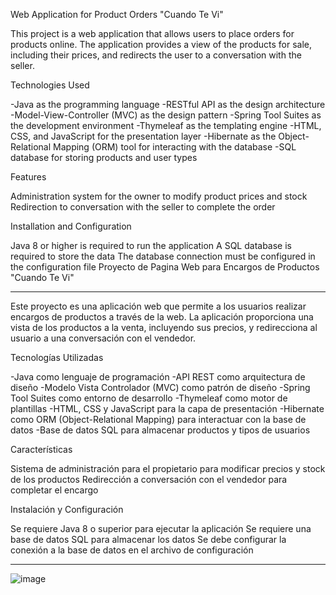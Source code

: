 Web Application for Product Orders "Cuando Te Vi"

This project is a web application that allows users to place orders for products online. The application provides a view of the products for sale, including their prices, and redirects the user to a conversation with the seller.

Technologies Used

-Java as the programming language
-RESTful API as the design architecture
-Model-View-Controller (MVC) as the design pattern
-Spring Tool Suites as the development environment
-Thymeleaf as the templating engine
-HTML, CSS, and JavaScript for the presentation layer
-Hibernate as the Object-Relational Mapping (ORM) tool for interacting with the database
-SQL database for storing products and user types

Features

Administration system for the owner to modify product prices and stock
Redirection to conversation with the seller to complete the order

Installation and Configuration

Java 8 or higher is required to run the application
A SQL database is required to store the data
The database connection must be configured in the configuration file
Proyecto de Pagina Web para Encargos de Productos "Cuando Te Vi"

---

Este proyecto es una aplicación web que permite a los usuarios realizar encargos de productos a través de la web. La aplicación proporciona una vista de los productos a la venta, incluyendo sus precios, y redirecciona al usuario a una conversación con el vendedor.

Tecnologías Utilizadas

-Java como lenguaje de programación
-API REST como arquitectura de diseño
-Modelo Vista Controlador (MVC) como patrón de diseño
-Spring Tool Suites como entorno de desarrollo
-Thymeleaf como motor de plantillas
-HTML, CSS y JavaScript para la capa de presentación
-Hibernate como ORM (Object-Relational Mapping) para interactuar con la base de datos
-Base de datos SQL para almacenar productos y tipos de usuarios

Características

Sistema de administración para el propietario para modificar precios y stock de los productos
Redirección a conversación con el vendedor para completar el encargo

Instalación y Configuración

Se requiere Java 8 o superior para ejecutar la aplicación
Se requiere una base de datos SQL para almacenar los datos
Se debe configurar la conexión a la base de datos en el archivo de configuración


---

![image](https://github.com/user-attachments/assets/d527a8e4-0867-47ba-94c8-f4e1946f4aa9)
